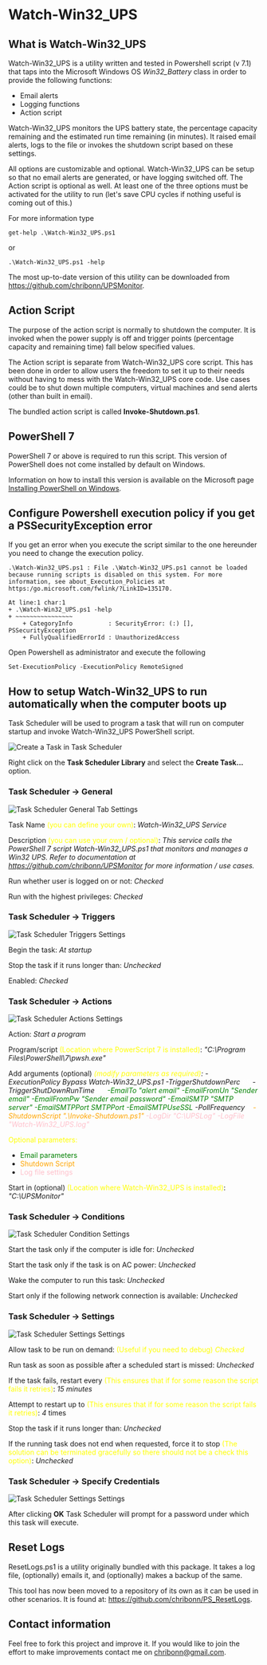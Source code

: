 # Watch-Win32_UPS

## What is Watch-Win32_UPS

Watch-Win32_UPS is a utility written and tested in Powershell script (v 7.1) that taps into the Microsoft Windows OS *Win32_Battery* class in order to provide the following  functions:

* Email alerts 
* Logging functions
* Action script 

Watch-Win32_UPS monitors the UPS battery state, the percentage capacity remaining and the estimated run time remaining (in minutes).  It raised email alerts, logs to the file or invokes the shutdown script based on these settings.

All options are customizable and optional. Watch-Win32_UPS can be setup so that no email alerts are generated, or have logging switched off. The Action script is optional as well. At least one of the three options must be activated for the utility to run (let's save CPU cycles if nothing useful is coming out of this.)

For more information type

    get-help .\Watch-Win32_UPS.ps1

or

    .\Watch-Win32_UPS.ps1 -help

The most up-to-date version of this utility can be downloaded from https://github.com/chribonn/UPSMonitor.

## Action Script

The purpose of the action script is normally to shutdown the computer. It is invoked when the power supply is off and trigger points (percentage capacity and remaining time) fall below specified values.

The Action script is separate from Watch-Win32_UPS core script. This has been done in order to allow users the freedom to set it up to their needs without having to mess with the Watch-Win32_UPS core code.  Use cases could be to shut down multiple computers, virtual machines and send alerts (other than built in email).

The bundled action script is called **Invoke-Shutdown.ps1**.

## PowerShell 7

PowerShell 7 or above is required to run this script. This version of PowerShell does not come installed by default on Windows.

Information on how to install this version is available on the  Microsoft page [Installing PowerShell on Windows](https://docs.microsoft.com/en-us/powershell/scripting/install/installing-powershell-core-on-windows?view=powershell-7.1).


## Configure Powershell execution policy if you get a PSSecurityException error

If you get an error when you execute the script similar to the one hereunder you need to change the execution policy.

    .\Watch-Win32_UPS.ps1 : File .\Watch-Win32_UPS.ps1 cannot be loaded because running scripts is disabled on this system. For more information, see about_Execution_Policies at https:/go.microsoft.com/fwlink/?LinkID=135170.

    At line:1 char:1
    + .\Watch-Win32_UPS.ps1 -help
    + ~~~~~~~~~~~~~~~~
        + CategoryInfo          : SecurityError: (:) [], PSSecurityException
        + FullyQualifiedErrorId : UnauthorizedAccess
	
Open Powershell as administrator and execute the following

    Set-ExecutionPolicy -ExecutionPolicy RemoteSigned

## How to setup Watch-Win32_UPS to run automatically when the computer boots up

Task Scheduler will be used to program a task that will run on computer startup and invoke Watch-Win32_UPS PowerShell script.

![Create a Task in Task Scheduler](images/TaskScheduler001.png)

Right click on the **Task Scheduler Library** and select the **Create Task...** option.


### Task Scheduler -> General

![Task Scheduler General Tab Settings](images/TaskScheduler002.png)

Task Name <span style="color:yellow">(you can define your own)</span>: *Watch-Win32_UPS Service*  

Description <span style="color:yellow">(you can use your own / optional)</span>: *This service calls the PowerShell 7 script Watch-Win32_UPS.ps1 that monitors and manages a Win32 UPS. Refer to documentation at https://github.com/chribonn/UPSMonitor for more information / use cases.* 

Run whether user is logged on or not: *Checked* 

Run with the highest privileges: *Checked* 


### Task Scheduler -> Triggers

![Task Scheduler Triggers Settings](images/TaskScheduler003.png)

Begin the task: *At startup*

Stop the task if it runs longer than: *Unchecked*

Enabled: *Checked*


### Task Scheduler -> Actions

![Task Scheduler Actions Settings](images/TaskScheduler004.png)

Action: *Start a program*

Program/script <span style="color:yellow">(Location where PowerScript 7 is installed)</span>: *"C:\Program Files\PowerShell\7\pwsh.exe"*

Add arguments (optional) *<span style="color:yellow">(modify parameters as required)</span>: -ExecutionPolicy Bypass Watch-Win32_UPS.ps1 -TriggerShutdownPerc <span style="color:white;bold">85</span> -TriggerShutDownRunTime <span style="color:white;bold">30</span> <span style="color:green">-EmailTo "alert email" -EmailFromUn "Sender email" -EmailFromPw "Sender email password" -EmailSMTP "SMTP server" -EmailSMTPPort SMTPPort -EmailSMTPUseSSL</span> -PollFrequency <span style="color:white;bold">5</span> <span style="color:orange">-ShutdownScript ".\Invoke-Shutdown.ps1"</span> <span style="color:pink">-LogDir "C:\UPSLog" -LogFile "Watch-Win32_UPS.log"</span>*

<span style="color:yellow">Optional parameters: </span>

* <span style="color:green">Email parameters</span>
* <span style="color:orange">Shutdown Script</span>
* <span style="color:pink">Log file settings</span>

Start in (optional) <span style="color:yellow">(Location where Watch-Win32_UPS is installed)</span>: *"C:\UPSMonitor"* 


### Task Scheduler -> Conditions

![Task Scheduler Condition Settings](images/TaskScheduler005.png)

Start the task only if the computer is idle for: *Unchecked* 

Start the task only if the task is on AC power: *Unchecked* 

Wake the computer to run this task: *Unchecked* 

Start only if the following network connection is available: *Unchecked* 


### Task Scheduler -> Settings

![Task Scheduler Settings Settings](images/TaskScheduler006.png)

Allow task to be run on demand: <span style="color:yellow">(Useful if you need to debug)<span> *Checked* 

Run task as soon as possible after a scheduled start is missed: *Unchecked* 

If the task fails, restart every <span style="color:yellow">(This ensures that if for some reason the script fails it retries)</span>: *15 minutes* 

Attempt to restart up to <span style="color:yellow">(This ensures that if for some reason the script fails it retries)</span>: *4* times

Stop the task if it runs longer than: *Unchecked* 

If the running task does not end when requested, force it to stop <span style="color:yellow">(The solution can be terminated gracefully so there should not be a check this option)</span>: *Unchecked* 


### Task Scheduler -> Specify Credentials

![Task Scheduler Settings Settings](images/TaskScheduler007.png)

After clicking **OK** Task Scheduler will prompt for a password under which this task will execute.


## Reset Logs

ResetLogs.ps1 is a utility originally bundled with this package. It takes a log file, (optionally) emails it, and (optionally) makes a backup of the same.

This tool has now been moved to a repository of its own as it can be used in other scenarios. It is found at: https://github.com/chribonn/PS_ResetLogs.

## Contact information

Feel free to fork this project and improve it.  If you would like to join the effort to make improvements contact me on chribonn@gmail.com.

